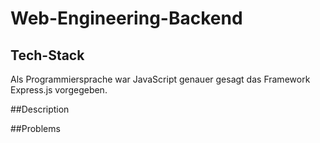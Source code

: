 # Web-Engineering-Backend

## Tech-Stack
Als Programmiersprache war JavaScript genauer gesagt das Framework Express.js vorgegeben.

##Description


##Problems
